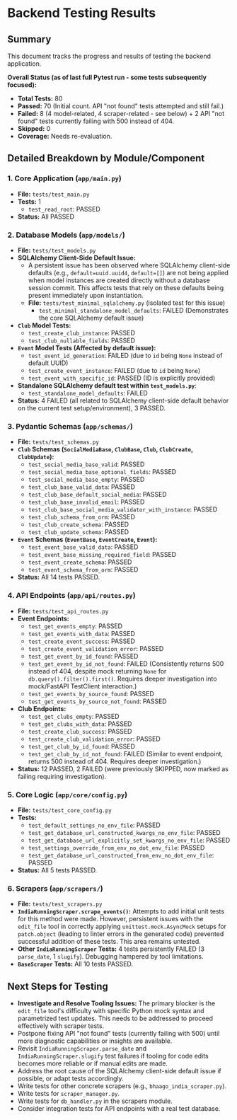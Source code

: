  # Backend Testing Results

## Summary

This document tracks the progress and results of testing the backend application.

**Overall Status (as of last full Pytest run - some tests subsequently focused):**
- **Total Tests:** 80
- **Passed:** 70 (Initial count. API "not found" tests attempted and still fail.)
- **Failed:** 8 (4 model-related, 4 scraper-related - see below) + 2 API "not found" tests currently failing with 500 instead of 404.
- **Skipped:** 0
- **Coverage:** Needs re-evaluation.

## Detailed Breakdown by Module/Component

### 1. Core Application (`app/main.py`)
- **File:** `tests/test_main.py`
- **Tests:** 1
  - `test_read_root`: PASSED
- **Status:** All PASSED

### 2. Database Models (`app/models/`)
- **File:** `tests/test_models.py`
- **SQLAlchemy Client-Side Default Issue:**
  - A persistent issue has been observed where SQLAlchemy client-side defaults (e.g., `default=uuid.uuid4`, `default=[]`) are not being applied when model instances are created directly without a database session commit. This affects tests that rely on these defaults being present immediately upon instantiation.
  - **File:** `tests/test_minimal_sqlalchemy.py` (isolated test for this issue)
    - `test_minimal_standalone_model_defaults`: FAILED (Demonstrates the core SQLAlchemy default issue)
- **`Club` Model Tests:**
  - `test_create_club_instance`: PASSED
  - `test_club_nullable_fields`: PASSED
- **`Event` Model Tests (Affected by default issue):**
  - `test_event_id_generation`: FAILED (due to `id` being `None` instead of default UUID)
  - `test_create_event_instance`: FAILED (due to `id` being `None`)
  - `test_event_with_specific_id`: PASSED (ID is explicitly provided)
- **Standalone SQLAlchemy default test within `test_models.py`**:
  - `test_standalone_model_defaults`: FAILED
- **Status:** 4 FAILED (all related to SQLAlchemy client-side default behavior on the current test setup/environment), 3 PASSED.

### 3. Pydantic Schemas (`app/schemas/`)
- **File:** `tests/test_schemas.py`
- **`Club` Schemas (`SocialMediaBase`, `ClubBase`, `Club`, `ClubCreate`, `ClubUpdate`):**
  - `test_social_media_base_valid`: PASSED
  - `test_social_media_base_optional_fields`: PASSED
  - `test_social_media_base_empty`: PASSED
  - `test_club_base_valid_data`: PASSED
  - `test_club_base_default_social_media`: PASSED
  - `test_club_base_invalid_email`: PASSED
  - `test_club_base_social_media_validator_with_instance`: PASSED
  - `test_club_schema_from_orm`: PASSED
  - `test_club_create_schema`: PASSED
  - `test_club_update_schema`: PASSED
- **`Event` Schemas (`EventBase`, `EventCreate`, `Event`):**
  - `test_event_base_valid_data`: PASSED
  - `test_event_base_missing_required_field`: PASSED
  - `test_event_create_schema`: PASSED
  - `test_event_schema_from_orm`: PASSED
- **Status:** All 14 tests PASSED.

### 4. API Endpoints (`app/api/routes.py`)
- **File:** `tests/test_api_routes.py`
- **Event Endpoints:**
  - `test_get_events_empty`: PASSED
  - `test_get_events_with_data`: PASSED
  - `test_create_event_success`: PASSED
  - `test_create_event_validation_error`: PASSED
  - `test_get_event_by_id_found`: PASSED
  - `test_get_event_by_id_not_found`: FAILED (Consistently returns 500 instead of 404, despite mock returning `None` for `db.query().filter().first()`. Requires deeper investigation into mock/FastAPI TestClient interaction.)
  - `test_get_events_by_source_found`: PASSED
  - `test_get_events_by_source_not_found`: PASSED
- **Club Endpoints:**
  - `test_get_clubs_empty`: PASSED
  - `test_get_clubs_with_data`: PASSED
  - `test_create_club_success`: PASSED
  - `test_create_club_validation_error`: PASSED
  - `test_get_club_by_id_found`: PASSED
  - `test_get_club_by_id_not_found`: FAILED (Similar to event endpoint, returns 500 instead of 404. Requires deeper investigation.)
- **Status:** 12 PASSED, 2 FAILED (were previously SKIPPED, now marked as failing requiring investigation).

### 5. Core Logic (`app/core/config.py`)
- **File:** `tests/test_core_config.py`
- **Tests:**
  - `test_default_settings_no_env_file`: PASSED
  - `test_get_database_url_constructed_kwargs_no_env_file`: PASSED
  - `test_get_database_url_explicitly_set_kwargs_no_env_file`: PASSED
  - `test_settings_override_from_env_no_dot_env_file`: PASSED
  - `test_get_database_url_constructed_from_env_no_dot_env_file`: PASSED
- **Status:** All 5 tests PASSED.

### 6. Scrapers (`app/scrapers/`)
- **File:** `tests/test_scrapers.py`
- **`IndiaRunningScraper.scrape_events()`:** Attempts to add initial unit tests for this method were made. However, persistent issues with the `edit_file` tool in correctly applying `unittest.mock.AsyncMock` setups for `patch.object` (leading to linter errors in the generated code) prevented successful addition of these tests. This area remains untested.
- **Other `IndiaRunningScraper` Tests:** 4 tests persistently FAILED (3 `parse_date`, 1 `slugify`). Debugging hampered by tool limitations.
- **`BaseScraper` Tests:** All 10 tests PASSED.

## Next Steps for Testing
- **Investigate and Resolve Tooling Issues:** The primary blocker is the `edit_file` tool's difficulty with specific Python mock syntax and parametrized test updates. This needs to be addressed to proceed effectively with scraper tests.
- Postpone fixing API "not found" tests (currently failing with 500) until more diagnostic capabilities or insights are available.
- Revisit `IndiaRunningScraper.parse_date` and `IndiaRunningScraper.slugify` test failures if tooling for code edits becomes more reliable or if manual edits are made.
- Address the root cause of the SQLAlchemy client-side default issue if possible, or adapt tests accordingly.
- Write tests for other concrete scrapers (e.g., `bhaago_india_scraper.py`).
- Write tests for `scraper_manager.py`.
- Write tests for `db_handler.py` in the scrapers module.
- Consider integration tests for API endpoints with a real test database.
